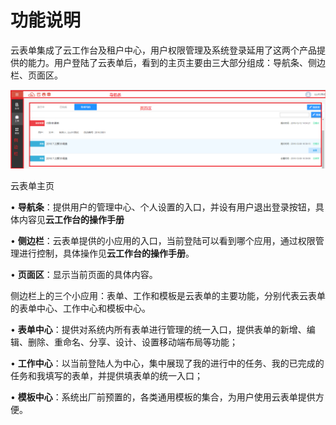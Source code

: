 # 功能说明

云表单集成了云工作台及租户中心，用户权限管理及系统登录延用了这两个产品提供的能力。用户登陆了云表单后，看到的主页主要由三大部分组成：导航条、侧边栏、页面区。

![](/articles/form/1-/images/image3.png)

云表单主页

• **导航条**：提供用户的管理中心、个人设置的入口，并设有用户退出登录按钮，具体内容见**云工作台的操作手册**

• **侧边栏**：云表单提供的小应用的入口，当前登陆可以看到哪个应用，通过权限管理进行控制，具体操作见**云工作台的操作手册**。

• **页面区**：显示当前页面的具体内容。

侧边栏上的三个小应用：表单、工作和模板是云表单的主要功能，分别代表云表单的表单中心、工作中心和模板中心。

• **表单中心**：提供对系统内所有表单进行管理的统一入口，提供表单的新增、编辑、删除、重命名、分享、设计、设置移动端布局等功能；

• **工作中心**：以当前登陆人为中心，集中展现了我的进行中的任务、我的已完成的任务和我填写的表单，并提供填表单的统一入口；

• **模板中心**：系统出厂前预置的，各类通用模板的集合，为用户使用云表单提供方便。